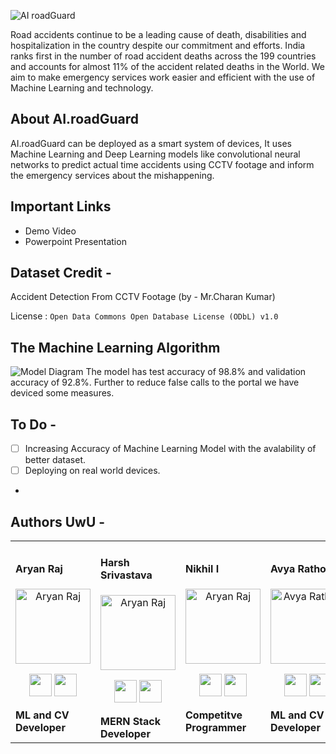 ![AI roadGuard](https://user-images.githubusercontent.com/75358720/188109498-2cff5775-9fad-4958-b5f1-1faaf53ef3c2.png)

Road accidents continue to be a leading cause of death, disabilities and hospitalization in the country despite our commitment and efforts. India ranks first in the number of road accident deaths across the 199 countries and accounts for almost 11% of the accident related deaths in the World. We aim to make emergency services work easier and efficient with the use of Machine Learning and technology. 

## About AI.roadGuard
AI.roadGuard can be deployed as a smart system of devices, It uses Machine Learning and Deep Learning models like convolutional neural networks to predict actual time accidents using CCTV footage and inform the emergency services about the mishappening. 
## Important Links
- Demo Video
- Powerpoint Presentation 


## Dataset Credit -
Accident Detection From CCTV Footage (by - Mr.Charan Kumar)


License : ``` Open Data Commons Open Database License (ODbL) v1.0 ```

## The Machine Learning Algorithm


![Model Diagram](https://user-images.githubusercontent.com/75358720/187983957-061d3d8b-d98d-40d5-8002-425e639babfb.png)
The model has test accuracy of 98.8% and validation accuracy of 92.8%. Further to reduce false calls to the portal we have deviced some measures.


## To Do -
- [ ] Increasing Accuracy of Machine Learning Model with the avalability of better dataset.
- [ ] Deploying on real world devices.
- 










































































## Authors UwU -
<div align="left"> 
  <table>
<tr align="left">
 <td>

#### Aryan Raj
<p align="center">
<img src = "https://avatars.githubusercontent.com/u/75358720?v=4"  height="120" alt="Aryan Raj">
</p>
<p align="center">
<a href = "https://github.com/aryanraj2713"><img src = "http://www.iconninja.com/files/241/825/211/round-collaboration-social-github-code-circle-network-icon.svg" width="36" height = "36"/></a>
<a href = "https://www.linkedin.com/in/aryan-raj-3a68b39a/">
<img src = "http://www.iconninja.com/files/863/607/751/network-linkedin-social-connection-circular-circle-media-icon.svg" width="36" height="36"/>
</a>
</p>
 <strong>ML and CV Developer<strong>
</td>


 <td>

#### Harsh Srivastava
<p align="center">
<img src = "https://avatars.githubusercontent.com/u/58087328?s=400&u=cd9c9b209b32d514cf24657af8862dbcf49fe718&v=4"  height="120" alt="Aryan Raj">
</p>
<p align="center">
<a href = "https://github.com/Srivastava57Harsh"><img src = "http://www.iconninja.com/files/241/825/211/round-collaboration-social-github-code-circle-network-icon.svg" width="36" height = "36"/></a>
<a href = "https://www.linkedin.com/in/Srivastava57Harsh/">
<img src = "http://www.iconninja.com/files/863/607/751/network-linkedin-social-connection-circular-circle-media-icon.svg" width="36" height="36"/>
</a>
</p>
 <strong>MERN Stack Developer<strong>


   

 <td>

#### Nikhil I
<p align="center">
<img src = "https://media-exp1.licdn.com/dms/image/C4E03AQEsJd7i6LPYVQ/profile-displayphoto-shrink_400_400/0/1643037859646?e=1667433600&v=beta&t=AzSjF6UkmGr3hH2vlP4e3S6mHqbk4_jKPpqkDtnb2gE"  height="120" alt="Aryan Raj">
</p>
<p align="center">
<a href = "https://github.com/ironnicko"><img src = "http://www.iconninja.com/files/241/825/211/round-collaboration-social-github-code-circle-network-icon.svg" width="36" height = "36"/></a>
<a href = "https://www.linkedin.com/in/nikhil-ivannan-351036201/">
<img src = "http://www.iconninja.com/files/863/607/751/network-linkedin-social-connection-circular-circle-media-icon.svg" width="36" height="36"/>
</a>
</p>
 <strong>Competitve Programmer<strong>
</td>
  <td>
  
#### Avya Rathod
<p align="center">
<img src = "https://avatars.githubusercontent.com/u/27121364?s=400&u=263e4e69519c05c350b874efc6120f411d130a67&v=4"  height="120" alt="Avya Rathod">
</p>
<p align="center">
<a href = "https://github.com/AvyaRathod"><img src = "http://www.iconninja.com/files/241/825/211/round-collaboration-social-github-code-circle-network-icon.svg" width="36" height = "36"/></a>
<a href = "https://www.linkedin.com/in/avya-rathod-38b635225/">
<img src = "http://www.iconninja.com/files/863/607/751/network-linkedin-social-connection-circular-circle-media-icon.svg" width="36" height="36"/>
</a>
</p>
 <strong>ML and CV Developer<strong>
</td>

  <td>
  
#### Mohd Zaid
<p align="center">
<img src = "https://avatars.githubusercontent.com/u/36443577?v=4"  height="120" >
</p>
<p align="center">
<a href = "https://github.com/dev-zaid"><img src = "http://www.iconninja.com/files/241/825/211/round-collaboration-social-github-code-circle-network-icon.svg" width="36" height = "36"/></a>
<a href = "https://www.linkedin.com/in/mohd-zaid-17713221a/">
<img src = "http://www.iconninja.com/files/863/607/751/network-linkedin-social-connection-circular-circle-media-icon.svg" width="36" height="36"/>
</a>
</p>
 <strong>MERN Stack Developer<strong>
</td>
  

</tr>
</div
